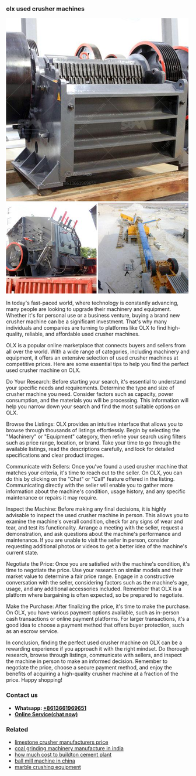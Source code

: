 <h3>olx used crusher machines</h3><img src='1704856845.jpg' alt=''><p>In today's fast-paced world, where technology is constantly advancing, many people are looking to upgrade their machinery and equipment. Whether it's for personal use or a business venture, buying a brand new crusher machine can be a significant investment. That's why many individuals and companies are turning to platforms like OLX to find high-quality, reliable, and affordable used crusher machines.</p><p>OLX is a popular online marketplace that connects buyers and sellers from all over the world. With a wide range of categories, including machinery and equipment, it offers an extensive selection of used crusher machines at competitive prices. Here are some essential tips to help you find the perfect used crusher machine on OLX.</p><p>Do Your Research: Before starting your search, it's essential to understand your specific needs and requirements. Determine the type and size of crusher machine you need. Consider factors such as capacity, power consumption, and the materials you will be processing. This information will help you narrow down your search and find the most suitable options on OLX.</p><p>Browse the Listings: OLX provides an intuitive interface that allows you to browse through thousands of listings effortlessly. Begin by selecting the "Machinery" or "Equipment" category, then refine your search using filters such as price range, location, or brand. Take your time to go through the available listings, read the descriptions carefully, and look for detailed specifications and clear product images.</p><p>Communicate with Sellers: Once you've found a used crusher machine that matches your criteria, it's time to reach out to the seller. On OLX, you can do this by clicking on the "Chat" or "Call" feature offered in the listing. Communicating directly with the seller will enable you to gather more information about the machine's condition, usage history, and any specific maintenance or repairs it may require.</p><p>Inspect the Machine: Before making any final decisions, it is highly advisable to inspect the used crusher machine in person. This allows you to examine the machine's overall condition, check for any signs of wear and tear, and test its functionality. Arrange a meeting with the seller, request a demonstration, and ask questions about the machine's performance and maintenance. If you are unable to visit the seller in person, consider requesting additional photos or videos to get a better idea of the machine's current state.</p><p>Negotiate the Price: Once you are satisfied with the machine's condition, it's time to negotiate the price. Use your research on similar models and their market value to determine a fair price range. Engage in a constructive conversation with the seller, considering factors such as the machine's age, usage, and any additional accessories included. Remember that OLX is a platform where bargaining is often expected, so be prepared to negotiate.</p><p>Make the Purchase: After finalizing the price, it's time to make the purchase. On OLX, you have various payment options available, such as in-person cash transactions or online payment platforms. For larger transactions, it's a good idea to choose a payment method that offers buyer protection, such as an escrow service.</p><p>In conclusion, finding the perfect used crusher machine on OLX can be a rewarding experience if you approach it with the right mindset. Do thorough research, browse through listings, communicate with sellers, and inspect the machine in person to make an informed decision. Remember to negotiate the price, choose a secure payment method, and enjoy the benefits of acquiring a high-quality crusher machine at a fraction of the price. Happy shopping!</p><h3>Contact us</h3><ul><li><strong>Whatsapp:&nbsp;<a href="https://wa.me/8613661969651">+8613661969651</a></strong></li><li><a href="https://swt.shibang-china.com/?git&amp;zhl&amp;olx used crusher machines"><strong>Online Service(chat now)</strong></a></li></ul><h3>Related</h3><ul><li><a href='limestone crusher manufacturers price.md'>limestone crusher manufacturers price</a></li><li><a href='coal grinding machinery manufacture in india.md'>coal grinding machinery manufacture in india</a></li><li><a href='how much cost to buildton cement plant.md'>how much cost to buildton cement plant</a></li><li><a href='ball mill machine in china.md'>ball mill machine in china</a></li><li><a href='marble crushing equipment.md'>marble crushing equipment</a></li></ul>